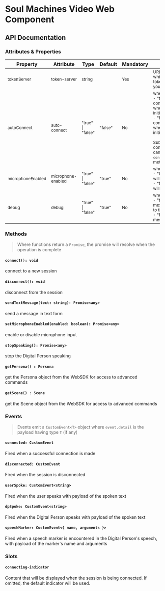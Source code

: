 # Soul Machines Video Web Component

## API Documentation

### Attributes & Properties

| Property                     | Attribute                     | Type                         | Default            | Mandatory      | Description                                                                                                                                                                                                                                                                                    |
| ---------------------------- | ----------------------------- | ---------------------------- | ------------------ | -------------- | ---------------------------------------------------------------------------------------------------------------------------------------------------------------------------------------------------------------------------------------------------------------------------------------------- |
| <sub>tokenServer</sub>       | <sub>token-server</sub>       | <sub>string</sub>            |                    | <sub>Yes</sub> | <sub>URL of the token server which serves the JWT token with credentials for your Digital Person</sub>                                                                                                                                                                                         |
| <sub>autoConnect</sub>       | <sub>auto-connect</sub>       | <sub>"true" \| "false"</sub> | <sub>"false"</sub> | <sub>No</sub>  | <sub>when set to: <br> - "true", a session connection will be made when the component is initialized <br>- "false", no session connection will be made when the component is initialized <br><br>Subsequent connection/disconnection can be made via the `connect`/`disconnect` methods.</sub> |
| <sub>microphoneEnabled</sub> | <sub>microphone-enabled</sub> | <sub>"true" \| "false"</sub> | <sub>"true"</sub>  | <sub>No</sub>  | <sub>when set to:<br>- "true", the microphone will be enabled<br>- "false", the microphone will be disabled</sub>                                                                                                                                                                              |
| <sub>debug</sub>             | <sub>debug</sub>              | <sub>"true" \| "false"</sub> | <sub>"true"</sub>  | <sub>No</sub>  | <sub>when set to:<br>- "true", debug messages will be output to the console<br>- "false", no debug messages will be logged</sub> </sub>                                                                                                                                                        |

### Methods

> Where functions return a `Promise`, the promise will resolve when the operation is complete

#### `connect(): void`

connect to a new session

#### `disconnect(): void`

disconnect from the session

#### `sendTextMessage(text: string): Promise<any>`

send a message in text form

#### `setMicrophoneEnabled(enabled: boolean): Promise<any>`

enable or disable microphone input

#### `stopSpeaking(): Promise<any>`

stop the Digital Person speaking

#### `getPersona() : Persona`

get the Persona object from the WebSDK for access to advanced commands

#### `getScene() : Scene`

get the Scene object from the WebSDK for access to advanced commands

### Events

> Events emit a `CustomEvent<T>` object where `event.detail` is the payload having type `T` (if any)

#### `connected: CustomEvent`

Fired when a successful connection is made

#### `disconnected: CustomEvent`

Fired when the session is disconnected

#### `userSpoke: CustomEvent<string>`

Fired when the user speaks with payload of the spoken text

#### `dpSpoke: CustomEvent<string>`

Fired when the Digital Person speaks with payload of the spoken text

#### `speechMarker: CustomEvent<{ name, arguments }>`

Fired when a speech marker is encountered in the Digital Person's speech, with payload of the marker's name and arguments

### Slots

#### `connecting-indicator`

Content that will be displayed when the session is being connected. If omitted, the default indicator will be used.
